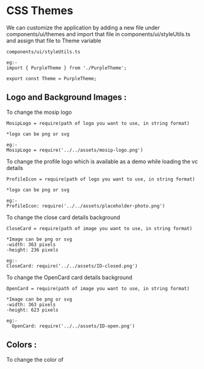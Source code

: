 # CSS Themes

We can customize the application by adding a new file under components/ui/themes and import that file in components/ui/styleUtils.ts and assign that file to Theme variable

```
components/ui/styleUtils.ts

eg:-
import { PurpleTheme } from './PurpleTheme';

export const Theme = PurpleTheme;
```

## **Logo and Background Images :**

To change the mosip logo

```
MosipLogo = require(path of logo you want to use, in string format)

*logo can be png or svg

eg:-
MosipLogo = require('../../assets/mosip-logo.png')
```

To change the profile logo which is available as a demo while loading the vc details

```
ProfileIcon = require(path of logo you want to use, in string format)

*logo can be png or svg

eg:-
ProfileIcon: require('../../assets/placeholder-photo.png')
```

To change the close card details background

```
CloseCard = require(path of image you want to use, in string format)

*Image can be png or svg
-width: 363 pixels
-height: 236 pixels

eg:-
CloseCard: require('../../assets/ID-closed.png')
```

To change the OpenCard card details background

```
OpenCard = require(path of image you want to use, in string format)

*Image can be png or svg
-width: 363 pixels
-height: 623 pixels

eg:-
  OpenCard: require('../../assets/ID-open.png')
```

## **Colors :**

To change the color of
